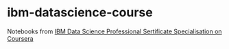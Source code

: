 # ibm-datascience-course
Notebooks from [IBM Data Science Professional Sertificate Specialisation on Coursera](https://www.coursera.org/professional-certificates/ibm-data-science)
